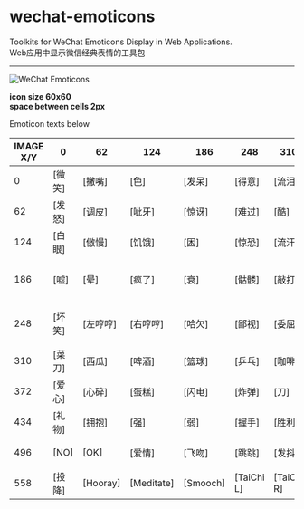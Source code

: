 # wechat-emoticons
Toolkits for WeChat Emoticons Display in Web Applications.  
Web应用中显示微信经典表情的工具包

---------
![WeChat Emoticons](https://github.com/qiuyinghua/wechat-emoticons/blob/master/wechat-emoticons.png?raw=true)


**icon size	60x60**  
**space between cells 2px**

Emoticon texts below

|  IMAGE X/Y  |  0  |  62  |  124  |  186  |  248  |  310  |  372  |  434  |  496  |  558  |  620  |
| ----------- | ---- | ---- | ----- | ---- | ----- | ---- | ----- | ----- | ----- | ------- | ----- |
| 0 | [微笑] | [撇嘴] | [色] | [发呆] | [得意] | [流泪] | [害羞] | [闭嘴] | [睡] | [大哭] | [尴尬] |
| 62 | [发怒] | [调皮] | [呲牙] | [惊讶] | [难过] | [酷] | [冷汗] | [抓狂] | [吐] | [偷笑] | [愉快] |
| 124 | [白眼] | [傲慢] | [饥饿] | [困] | [惊恐] | [流汗] | [憨笑] | [悠闲] | [奋斗] | [咒骂] | [疑问] |
| 186 | [嘘] | [晕] | [疯了] | [衰] | [骷髅] | [敲打] | [再见] | [擦汗] | [抠鼻] | [鼓掌] | [糗大了] |
| 248 | [坏笑] | [左哼哼] | [右哼哼] | [哈欠] | [鄙视] | [委屈] | [快哭了] | [阴险] | [亲亲] | [吓] | [可怜] |
| 310 | [菜刀] | [西瓜] | [啤酒] | [篮球] | [乒乓] | [咖啡] | [饭] | [猪头] | [玫瑰] | [凋谢] | [嘴唇] |
| 372 | [爱心] | [心碎] | [蛋糕] | [闪电] | [炸弹] | [刀] | [足球] | [瓢虫] | [便便] | [月亮] | [太阳] |
| 434 | [礼物] | [拥抱] | [强] | [弱] | [握手] | [胜利] | [抱拳] | [勾引] | [拳头] | [差劲] | [爱你] |
| 496 | [NO] | [OK] | [爱情] | [飞吻] | [跳跳] | [发抖] | [怄火] | [转圈] | [磕头] | [回头] | [跳绳] |
| 558 | [投降] | [Hooray] | [Meditate] | [Smooch] | [TaiChi L] | [TaiChi R] |  |  |  |  | 
